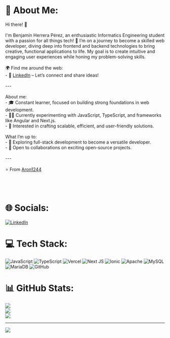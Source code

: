 # 💫 About Me:
Hi there! 👋<br><br>I'm Benjamín Herrera Pérez, an enthusiastic Informatics Engineering student with a passion for all things tech! 🚀 I’m on a journey to become a skilled web developer, diving deep into frontend and backend technologies to bring creative, functional applications to life. My goal is to create intuitive and engaging user experiences while honing my problem-solving skills.<br><br>🌍 Find me around the web:<br>- 💼 [LinkedIn](https://www.linkedin.com/in/benjamín-herrera-pérez/) – Let’s connect and share ideas!<br><br>---<br><br>About me:<br>- 🎓 Constant learner, focused on building strong foundations in web development.<br>- 👨‍💻 Currently experimenting with JavaScript, TypeScript, and frameworks like Angular and Next.js.<br>- 🎯 Interested in crafting scalable, efficient, and user-friendly solutions.<br><br>What I’m up to:<br>- 🌱 Exploring full-stack development to become a versatile developer.<br>- 🤝 Open to collaborations on exciting open-source projects.<br><br>---<br><br>⭐️ From [Aron1244](https://github.com/Aron1244)<br><br><!--<br>![GitHub Stats](https://github-readme-stats.vercel.app/api?username=Aron1244&show_icons=true&theme=radical)<br>--><br><br>

# 🌐 Socials:
[![LinkedIn](https://img.shields.io/badge/LinkedIn-%230077B5.svg?logo=linkedin&logoColor=white)](https://linkedin.com/in/benjamín-herrera-pérez) 

# 💻 Tech Stack:
![JavaScript](https://img.shields.io/badge/javascript-%23323330.svg?style=for-the-badge&logo=javascript&logoColor=%23F7DF1E) ![TypeScript](https://img.shields.io/badge/typescript-%23007ACC.svg?style=for-the-badge&logo=typescript&logoColor=white) ![Vercel](https://img.shields.io/badge/vercel-%23000000.svg?style=for-the-badge&logo=vercel&logoColor=white) ![Next JS](https://img.shields.io/badge/Next-black?style=for-the-badge&logo=next.js&logoColor=white) ![Ionic](https://img.shields.io/badge/Ionic-%233880FF.svg?style=for-the-badge&logo=Ionic&logoColor=white) ![Apache](https://img.shields.io/badge/apache-%23D42029.svg?style=for-the-badge&logo=apache&logoColor=white) ![MySQL](https://img.shields.io/badge/mysql-4479A1.svg?style=for-the-badge&logo=mysql&logoColor=white) ![MariaDB](https://img.shields.io/badge/MariaDB-003545?style=for-the-badge&logo=mariadb&logoColor=white) ![GitHub](https://img.shields.io/badge/github-%23121011.svg?style=for-the-badge&logo=github&logoColor=white)
# 📊 GitHub Stats:
![](https://github-readme-stats.vercel.app/api?username=Aron1244&theme=dark&hide_border=false&include_all_commits=true&count_private=true)<br/>
![](https://github-readme-streak-stats.herokuapp.com/?user=Aron1244&theme=dark&hide_border=false)<br/>
![](https://github-readme-stats.vercel.app/api/top-langs/?username=Aron1244&theme=dark&hide_border=false&include_all_commits=true&count_private=true&layout=compact)

---
[![](https://visitcount.itsvg.in/api?id=Aron1244&icon=0&color=1)](https://visitcount.itsvg.in)

<!-- Proudly created with GPRM ( https://gprm.itsvg.in ) -->
